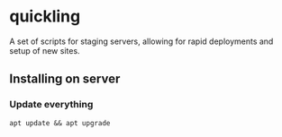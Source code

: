 # quickling

A set of scripts for staging servers, allowing for rapid deployments and setup of new sites.

## Installing on server

### Update everything

```
apt update && apt upgrade
```

